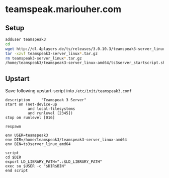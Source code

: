 # teamspeak.mariouher.com

## Setup

```sh
adduser teamspeak3
cd
wget http://dl.4players.de/ts/releases/3.0.10.3/teamspeak3-server_linux-amd64-3.0.10.3.tar.gz
tar -xzvf teamspeak3-server_linux*.tar.gz
rm teamspeak3-server_linux*.tar.gz
/home/teamspeak3/teamspeak3-server_linux-amd64/ts3server_startscript.sh start
```

## Upstart

Save following upstart-script into `/etc/init/teamspeak3.conf`

```
description     "Teamspeak 3 Server"
start on (net-device-up
          and local-filesystems
          and runlevel [2345])
stop on runlevel [016]

respawn

env USER=teamspeak3
env DIR=/home/teamspeak3/teamspeak3-server_linux-amd64
env BIN=ts3server_linux_amd64

script
cd $DIR
export LD_LIBRARY_PATH=".:$LD_LIBRARY_PATH"
exec su $USER -c "$DIR$BIN"
end script
```